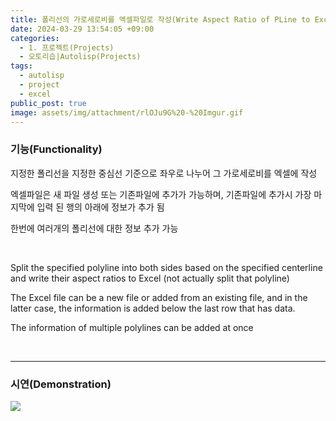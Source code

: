 ```yaml
---
title: 폴리선의 가로세로비를 엑셀파일로 작성(Write Aspect Ratio of PLine to Excel)
date: 2024-03-29 13:54:05 +09:00
categories:
  - 1. 프로젝트(Projects)
  - 오토리습|Autolisp(Projects)
tags:
  - autolisp
  - project
  - excel
public_post: true
image: assets/img/attachment/rlOJu9G%20-%20Imgur.gif
---
```




### 기능(Functionality)

지정한 폴리선을 지정한 중심선 기준으로 좌우로 나누어 그 가로세로비를 엑셀에 작성

엑셀파일은 새 파일 생성 또는 기존파일에 추가가 가능하며, 기존파일에 추가시 가장 마지막에 입력 된 행의 아래에 정보가 추가 됨

한번에 여러개의 폴리선에 대한 정보 추가 가능

<br> 

Split the specified polyline into both sides based on the specified centerline and write their aspect ratios to Excel (not actually split that polyline)

The Excel file can be a new file or added from an existing file, and in the latter case, the information is added below the last row that has data.

The information of multiple polylines can be added at once

<br>
<hr>

### 시연(Demonstration)
![](assets/img/attachment/rlOJu9G%20-%20Imgur.gif)